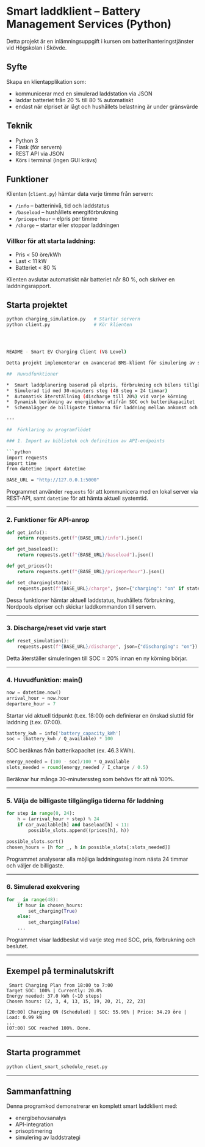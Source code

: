 # Smart laddklient – Battery Management Services (Python)

Detta projekt är en inlämningsuppgift i kursen om batterihanteringstjänster vid Högskolan i Skövde.

## Syfte
Skapa en klientapplikation som:
- kommunicerar med en simulerad laddstation via JSON
- laddar batteriet från 20 % till 80 % automatiskt
- endast när elpriset är lågt och hushållets belastning är under gränsvärde

##  Teknik
- Python 3
- Flask (för servern)
- REST API via JSON
- Körs i terminal (ingen GUI krävs)

##  Funktioner
Klienten (`client.py`) hämtar data varje timme från servern:
- `/info` – batterinivå, tid och laddstatus
- `/baseload` – hushållets energiförbrukning
- `/priceperhour` – elpris per timme
- `/charge` – startar eller stoppar laddningen

### Villkor för att starta laddning:
- Pris < 50 öre/kWh
- Last < 11 kW
- Batteriet < 80 %

Klienten avslutar automatiskt när batteriet når 80 %, och skriver en laddningsrapport.

##  Starta projektet
```bash
python charging_simulation.py   # Startar servern
python client.py                # Kör klienten




README - Smart EV Charging Client (VG Level)

Detta projekt implementerar en avancerad BMS-klient för simulering av smart laddning av elbil, utformad för att uppfylla kriterierna för VG-nivå i kursen "Battery Management Services" vid Högskolan i Skövde.

##  Huvudfunktioner

*  Smart laddplanering baserad på elpris, förbrukning och bilens tillgänglighet
*  Simulerad tid med 30-minuters steg (48 steg = 24 timmar)
*  Automatisk återställning (discharge till 20%) vid varje körning
*  Dynamisk beräkning av energibehov utifrån SOC och batterikapacitet
*  Schemalägger de billigaste timmarna för laddning mellan ankomst och avgång

---

##  Förklaring av programflödet

### 1. Import av bibliotek och definition av API-endpoints

```python
import requests
import time
from datetime import datetime

BASE_URL = "http://127.0.0.1:5000"
```

Programmet använder `requests` för att kommunicera med en lokal server via REST-API, samt `datetime` för att hämta aktuell systemtid.

---

### 2. Funktioner för API-anrop

```python
def get_info():
    return requests.get(f"{BASE_URL}/info").json()

def get_baseload():
    return requests.get(f"{BASE_URL}/baseload").json()

def get_prices():
    return requests.get(f"{BASE_URL}/priceperhour").json()

def set_charging(state):
    requests.post(f"{BASE_URL}/charge", json={"charging": "on" if state else "off"})
```

Dessa funktioner hämtar aktuell laddstatus, hushållets förbrukning, Nordpools elpriser och skickar laddkommandon till servern.

---

### 3. Discharge/reset vid varje start

```python
def reset_simulation():
    requests.post(f"{BASE_URL}/discharge", json={"discharging": "on"})
```

Detta återställer simuleringen till SOC = 20% innan en ny körning börjar.

---

### 4. Huvudfunktion: main()

```python
now = datetime.now()
arrival_hour = now.hour
departure_hour = 7
```

Startar vid aktuell tidpunkt (t.ex. 18:00) och definierar en önskad sluttid för laddning (t.ex. 07:00).

```python
battery_kwh = info['battery_capacity_kWh']
soc = (battery_kwh / Q_available) * 100
```

SOC beräknas från batterikapacitet (ex. 46.3 kWh).

```python
energy_needed = (100 - soc)/100 * Q_available
slots_needed = round(energy_needed / I_charge / 0.5)
```

Beräknar hur många 30-minuterssteg som behövs för att nå 100%.

---

### 5. Välja de billigaste tillgängliga tiderna för laddning

```python
for step in range(0, 24):
    h = (arrival_hour + step) % 24
    if car_available[h] and baseload[h] < 11:
        possible_slots.append((prices[h], h))

possible_slots.sort()
chosen_hours = [h for _, h in possible_slots[:slots_needed]]
```

Programmet analyserar alla möjliga laddningssteg inom nästa 24 timmar och väljer de billigaste.

---

### 6. Simulerad exekvering

```python
for _ in range(48):
    if hour in chosen_hours:
        set_charging(True)
    else:
        set_charging(False)
    ...
```

Programmet visar laddbeslut vid varje steg med SOC, pris, förbrukning och beslutet.

---

##  Exempel på terminalutskrift

```
 Smart Charging Plan from 18:00 to 7:00
Target SOC: 100% | Currently: 20.0%
Energy needed: 37.0 kWh (~10 steps)
Chosen hours: [2, 3, 4, 13, 15, 19, 20, 21, 22, 23]

[20:00] Charging ON (Scheduled) | SOC: 55.96% | Price: 34.29 öre | Load: 0.99 kW
...
[07:00] SOC reached 100%. Done.
```

---

##  Starta programmet

```bash
python client_smart_schedule_reset.py
```

---

##  Sammanfattning

Denna programkod demonstrerar en komplett smart laddklient med:

* energibehovsanalys
* API-integration
* prisoptimering
* simulering av laddstrategi